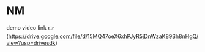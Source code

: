 # NM
demo video link 👉(https://drive.google.com/file/d/15MQ47oeX6xhPJyR5jDnWzaK89Sh8nHgQ/view?usp=drivesdk)
